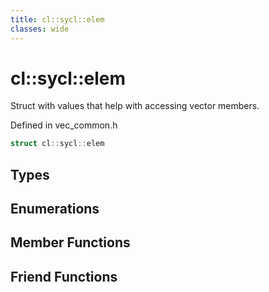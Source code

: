 ```yaml
---
title: cl::sycl::elem
classes: wide
---
```

# cl::sycl::elem

Struct with values that help with accessing vector members. 

Defined in vec_common.h

```cpp
struct cl::sycl::elem
```

## Types

## Enumerations

## Member Functions


## Friend Functions

